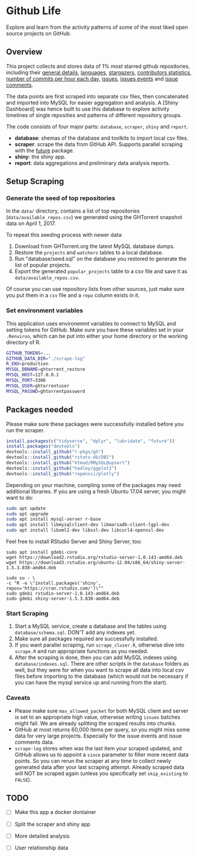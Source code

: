 # Github Life

Explore and learn from the activity patterns of some of the most liked open source projects on GitHub.

## Overview

This project collects and stores data of 1% most starred github repositories, including their [general details](https://developer.github.com/v3/repos/#get), [languages](https://developer.github.com/v3/repos/#list-languages), [stargazers](https://developer.github.com/v3/activity/starring/#list-stargazers), [contributors statistics](https://developer.github.com/v3/repos/statistics/#get-contributors-list-with-additions-deletions-and-commit-counts),
[number of commits per hour each day](https://developer.github.com/v3/repos/statistics/#get-the-number-of-commits-per-hour-in-each-day), [issues](https://developer.github.com/v3/issues/#list-issues-for-a-repository), [issues events](https://developer.github.com/v3/issues/events/#list-events-for-an-issue) and [issue comments](https://developer.github.com/v3/issues/comments/#list-comments-on-an-issue).

The data points are first scraped into separate csv files, then concatenated and imported into MySQL for easier aggregation and analysis. A [Shiny Dashboard] was hence built to use this database to explore activity timelines of single reposities and patterns of different repository groups.

The code consists of four major parts: `database`, `scraper`, `shiny` and `report`.

- **database**: shemas of the database and toolkits to import local csv files.
- **scraper**: scrape the data from GitHub API. Supports parallel scraping with the [future](https://github.com/HenrikBengtsson/future) package.
- **shiny**: the shiny app.
- **report**: data aggregations and preliminary data analysis reports.

## Setup Scraping

### Generate the seed of top repositories

In the `data/` directory, contains a list of top repositories (`data/available_repos.csv`) we generated using the GHTorrent snapshot data on April 1, 2017.

To repeat this seeding process with newer data:

1. Download from GHTorrent.org the latest MySQL database dumps.
2. Restore the `projects` and `watchers` tables to a local database.
3. Run "database/seed.sql" on the database you restored to generate the list of popular projects.
4. Export the generated `popular_projects` table to a csv file and save it as `data/available_repos.csv`.

Of course you can use repository lists from other sources, just make sure you put them in a `csv` file and a `repo` column exists in it.

### Set environment variables

This application uses environemnt variables to connect to MySQL and setting tokens for GitHub. Make sure you have these variables set in your `.Renviron`, which can be put into either your home directory or the working directory of R.

```bash
GITHUB_TOKENS=...
GITHUB_DATA_DIR="./scrape-log"
R_ENV=production
MYSQL_DBNAME=ghtorrent_restore
MYSQL_HOST=127.0.0.1
MYSQL_PORT=3306
MYSQL_USER=ghtorrentuser
MYSQL_PASSWD=ghtorrentpassword
```

## Packages needed

Please make sure these packages were successfully installed before you run the scraper.

```R
install.packages(c("tidyverse", "dplyr", "lubridate", "future"))
install.packages("devtools")
devtools::install_github("r-pkgs/gh")
devtools::install_github("rstats-db/DBI")
devtools::install_github("ktmud/RMySQL@upsert")
devtools::install_github("hadley/ggplot2")
devtools::install_github("ropensci/plotly")
```

Depending on your machine, compling some of the packages may need additional
libraries. If you are using a fresh Ubuntu 17.04 server, you might want to do:

```bash
sudo apt update
sudo apt upgrade
sudo apt install mysql-server r-base 
sudo apt install libmysqlclient-dev libmariadb-client-lgpl-dev
sudo apt install libxml2-dev libssl-dev libcurl4-openssl-dev
```

Feel free to install RStudio Server and Shiny Server, too:

```
sudo apt install gdebi-core
wget https://download2.rstudio.org/rstudio-server-1.0.143-amd64.deb
wget https://download3.rstudio.org/ubuntu-12.04/x86_64/shiny-server-1.5.3.838-amd64.deb

sudo su - \
-c "R -e \"install.packages('shiny', repos='https://cran.rstudio.com/')\""
sudo gdebi rstudio-server-1.0.143-amd64.deb
sudo gdebi shiny-server-1.5.3.838-amd64.deb
```

### Start Scraping

1. Start a MySQL service, create a database and the tables using `database/schema.sql`. DON'T add any indexes yet.
2. Make sure all packages required are successfully installed.
3. If you want parallel scraping, run `scrape_cluser.R`, otherwise dive into `scrape.R` and run appropriate functions as you needed.
4. After the scraping is done, then you can add MySQL indexes using `database/indexes.sql`. There are other scripts in the `database` folders as well, but they were for when you want to scrape all data into local csv files before importing to the database (which would not be necessary if you can have the mysql service up and running from the start).

### Caveats

- Please make sure `max_allowed_packet` for both MySQL client and server is set to an appropriate high value, otherwise writing `issues` batches might fail. We are already splitting the scraped results into chunks.
- GitHub at most returns 60,000 items per query, so you might miss some data for very large projects. Especially for the issue events and issue comments data.
- `scrape-log` stores when was the last item your scraped updated, and GitHub allows us to appoint a `since` parameter to filter more recent data points. So you can rerun the scraper at any time to collect newly generated data after your last scraping attempt. Already scraped data will NOT be scraped again (unless you specifically set `skip_existing` to `FALSE`).


## TODO

- [ ] Make this app a docker dontainer
- [ ] Split the scraper and shiny app
- [ ] More detailed analysis
- [ ] User relationship data

